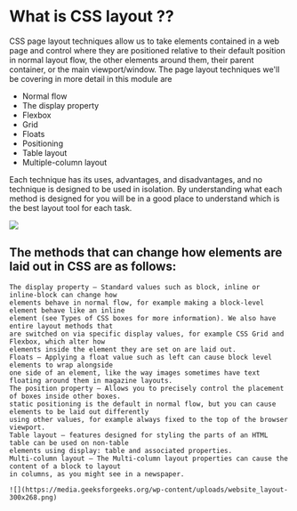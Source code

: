 # What is CSS layout ?? 
CSS page layout techniques allow us to take elements contained in a web page and control where they 
are positioned relative to their default position in normal layout flow, the other elements around 
them, their parent container, or the main viewport/window.  The page layout techniques we'll be 
covering in more detail in this module are

   * Normal flow
   * The display property
   * Flexbox
   * Grid
   * Floats
   * Positioning
   * Table layout
   * Multiple-column layout

Each technique has its uses, advantages, and disadvantages, and no technique is designed to be 
used in isolation. By understanding what each method is designed for you will be in a good place 
to understand which is the best layout tool for each task.

![](https://miro.medium.com/max/1024/1*XCZZZmhQN4rHLw2dW14BZQ.png)

## The methods that can change how elements are laid out in CSS are as follows:

    The display property — Standard values such as block, inline or inline-block can change how 
    elements behave in normal flow, for example making a block-level element behave like an inline
    element (see Types of CSS boxes for more information). We also have entire layout methods that
    are switched on via specific display values, for example CSS Grid and Flexbox, which alter how 
    elements inside the element they are set on are laid out.
    Floats — Applying a float value such as left can cause block level elements to wrap alongside 
    one side of an element, like the way images sometimes have text floating around them in magazine layouts.
    The position property — Allows you to precisely control the placement of boxes inside other boxes.
    static positioning is the default in normal flow, but you can cause elements to be laid out differently 
    using other values, for example always fixed to the top of the browser viewport.
    Table layout — features designed for styling the parts of an HTML table can be used on non-table 
    elements using display: table and associated properties.
    Multi-column layout — The Multi-column layout properties can cause the content of a block to layout
    in columns, as you might see in a newspaper.
    
    ![](https://media.geeksforgeeks.org/wp-content/uploads/website_layout-300x268.png)
    
    
